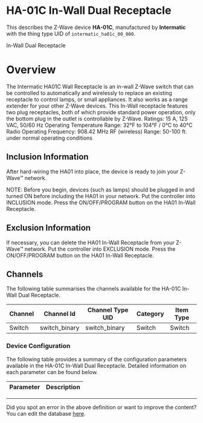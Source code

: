 
# HA-01C In-Wall Dual Receptacle

This describes the Z-Wave device **HA-01C**, manufactured by **Intermatic** with the thing type UID of ```intermatic_ha01c_00_000```. 

In-Wall Dual Receptacle  


# Overview #

The Intermatic HA01C Wall Receptacle is an in­-wall Z-­Wave switch that can be controlled to automatically and wirelessly to replace an existing receptacle to control lamps, or small appliances. It also works as a range extender for your other Z-­Wave devices. This In-Wall receptacle features two plug receptacles, both of which provide standard power operation, only the bottom plug in the outlet is controllable by Z-Wave. Ratings: 15 A, 125 VAC, 50/60 Hz Operating Temperature Range: 32°F to 104°F / 0°C to 40°C Radio Operating Frequency: 908.42 MHz RF (wireless) Range: 50-100 ft. under normal operating conditions

  


## Inclusion Information ##

After hard-wiring the HA01 into place, the device is ready to join your Z-Wave™ network.

NOTE: Before you begin, devices (such as lamps) should be plugged in and turned ON before including the HA01 in your network. Put the controller into INCLUSION mode. Press the ON/OFF/PROGRAM button on the HA01 In-Wall Receptacle.

  


## Exclusion Information ##

If necessary, you can delete the HA01 In-Wall Receptacle from your Z-Wave™ network. Put the controller into EXCLUSION mode. Press the ON/OFF/PROGRAM button on the HA01 In-Wall Receptacle.

## Channels
The following table summarises the channels available for the HA-01C In-Wall Dual Receptacle.

| Channel | Channel Id | Channel Type UID | Category | Item Type |
|---------|------------|------------------|----------|-----------|
| Switch | switch_binary | switch_binary | Switch | Switch |




### Device Configuration
The following table provides a summary of the configuration parameters available in the HA-01C In-Wall Dual Receptacle.
Detailed information on each parameter can be found below.

| Parameter   | Description |
|-------------|-------------|




---

Did you spot an error in the above definition or want to improve the content?
You can edit the database [here](http://www.cd-jackson.com/index.php/zwave/zwave-device-database/zwave-device-list/devicesummary/304).

